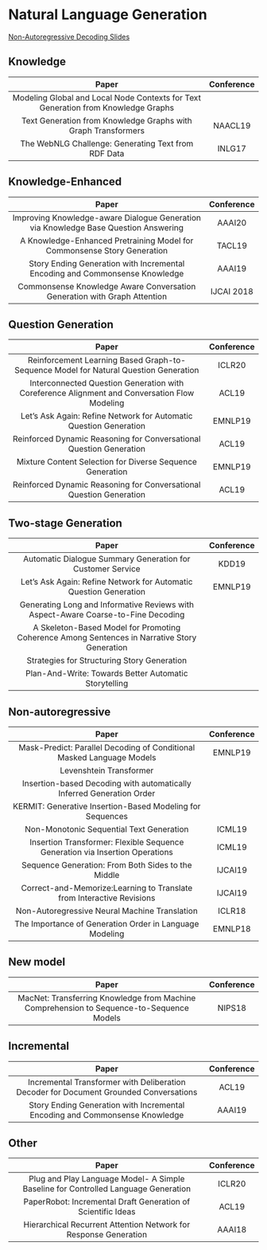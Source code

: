 # Natural Language Generation

[Non-Autoregressive Decoding Slides](slides/presentation/Non-Autoregressive%20Decoding.pdf)

## Knowledge
| Paper | Conference |
| :---: | :---: |
| Modeling Global and Local Node Contexts for Text Generation from Knowledge Graphs||
| Text Generation from Knowledge Graphs with Graph Transformers | NAACL19 |
| The WebNLG Challenge: Generating Text from RDF Data|INLG17|


## Knowledge-Enhanced
| Paper | Conference |
| :---: | :---: |
|Improving Knowledge-aware Dialogue Generation via Knowledge Base Question Answering|AAAI20|
|A Knowledge-Enhanced Pretraining Model for Commonsense Story Generation|TACL19|
|Story Ending Generation with Incremental Encoding and Commonsense Knowledge|AAAI19|
|Commonsense Knowledge Aware Conversation Generation with Graph Attention|IJCAI 2018|

## Question Generation
| Paper | Conference |
| :---: | :---: |
|Reinforcement Learning Based Graph-to-Sequence Model for Natural Question Generation|ICLR20|
| Interconnected Question Generation with Coreference Alignment and Conversation Flow Modeling | ACL19 |
| Let’s Ask Again: Refine Network for Automatic Question Generation | EMNLP19 |
| Reinforced Dynamic Reasoning for Conversational Question Generation | ACL19 |
| Mixture Content Selection for Diverse Sequence Generation | EMNLP19 |
| Reinforced Dynamic Reasoning for Conversational Question Generation | ACL19 |

## Two-stage Generation
| Paper | Conference |
| :---: | :---: |
| Automatic Dialogue Summary Generation for Customer Service |KDD19|
| Let’s Ask Again: Refine Network for Automatic Question Generation | EMNLP19 |
|Generating Long and Informative Reviews with Aspect-Aware Coarse-to-Fine Decoding||
|A Skeleton-Based Model for Promoting Coherence Among Sentences in Narrative Story Generation||
|Strategies for Structuring Story Generation||
|Plan-And-Write: Towards Better Automatic Storytelling||
 

## Non-autoregressive
| Paper | Conference |
| :---: | :---: |
| Mask-Predict: Parallel Decoding of Conditional Masked Language Models | EMNLP19|
| Levenshtein Transformer | |
| Insertion-based Decoding with automatically Inferred Generation Order | |
| KERMIT: Generative Insertion-Based Modeling for Sequences ||
| Non-Monotonic Sequential Text Generation | ICML19 |
| Insertion Transformer: Flexible Sequence Generation via Insertion Operations |ICML19 |
| Sequence Generation: From Both Sides to the Middle |IJCAI19 |
| Correct-and-Memorize:Learning to Translate from Interactive Revisions | IJCAI19 |
| Non-Autoregressive Neural Machine Translation | ICLR18 |
| The Importance of Generation Order in Language Modeling | EMNLP18 |

## New model
| Paper | Conference |
| :---: | :---: |
|MacNet: Transferring Knowledge from Machine Comprehension to Sequence-to-Sequence Models|NIPS18|

## Incremental
| Paper | Conference |
| :---: | :---: |
|Incremental Transformer with Deliberation Decoder for Document Grounded Conversations|ACL19|
|Story Ending Generation with Incremental Encoding and Commonsense Knowledge|AAAI19|

## Other
| Paper | Conference |
| :---: | :---: |
|Plug and Play Language Model- A Simple Baseline for Controlled Language Generation|ICLR20|
| PaperRobot: Incremental Draft Generation of Scientific Ideas | ACL19 |
| Hierarchical Recurrent Attention Network for Response Generation | AAAI18 |

